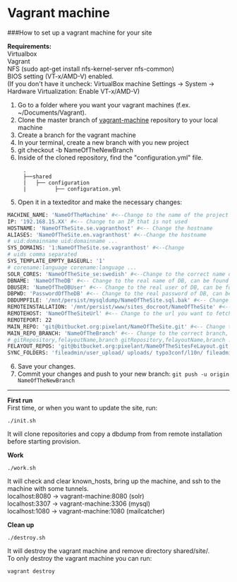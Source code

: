 # Vagrant machine

###How to set up a vagrant machine for your site

**Requirements:**  
Virtualbox  
Vagrant  
NFS (sudo apt-get install nfs-kernel-server nfs-common)  
BIOS setting (VT-x/AMD-V) enabled.  
(If you don't have it uncheck: VirtualBox machine Settings -> System -> Hardware Virtualization: Enable VT-x/AMD-V)

1. Go to a folder where you want your vagrant machines (f.ex. ~/Documents/Vagrant). 
2. Clone the master branch of [vagrant-machine](https://bitbucket.org/pixelant/vagrant-machines) repository to your local machine
3. Create a branch for the vagrant machine
  1. In your terminal, create a new branch with you new project
  2. git checkout -b NameOfTheNewBranch
4. Inside of the cloned repository, find the "configuration.yml" file.
 ```
      .
      ├──shared
      |   ├── configuration
      |         ├── configuration.yml
```

5. Open it in a texteditor and make the necessary changes:
 ```BASH
MACHINE_NAME: 'NameOfTheMachine' #<--Change to the name of the project
IP: '192.168.15.XX' #<-- Change to an IP that is not used
HOSTNAME: 'NameOfTheSite.se.vagranthost' #<-- Change the hostname
ALIASES: 'NameOfTheSite.en.vagranthost' #<--Change the hostname
# uid:domainname uid:domainname ...
SYS_DOMAINS: '1:NameOfTheSite.se.vagranthost' #<--Change 
# uids comma separated
SYS_TEMPLATE_EMPTY_BASEURL: '1'
# corename:language corename:language ...
SOLR_CORES: 'NameOfTheSite_se:swedish' #<--Change to the correct name of the solr core found on server
DBNAME: 'NameOfTheDB' #<-- Change to the real name of DB, can be found in localconfiguration.php file on server.
DBUSER: 'NameOfTheDBUser' #<-- Change to the real user of DB, can be found in localconfiguration.php file on server.
DBPWD: 'PasswordOfTheDB' #<-- Change to the real password of DB, can be found in localconfiguration.php file on server.
DBDUMPFILE: '/mnt/persist/mysqldump/NameOfTheSite.sql.bak' #<-- Change to the real name of DB, can be found in localconfiguration.php file on server.
REMOTEINSTALLATION: '/mnt/persist/www/sites_docroot/NameOfTheSite' #<-- Change to the name of the site
REMOTEHOST: 'NameOfTheSiteUrl' #<-- Change to the url you want to fetch all the data from
REMOTEPORT: 22
MAIN_REPO: 'git@bitbucket.org:pixelant/NameOfTheSite.git' #<-- Change to the correct repository of the site 
MAIN_REPO_BRANCH: 'NameOfTheBranch' #<-- Change to the correct branch, master, develop or other
# gitRepository,felayoutName,branch gitRepository,felayoutName,branch ...
FELAYOUT_REPOS: 'git@bitbucket.org:pixelant/NameOfTheSitesFeLayout.git,NameOfTheSitesFeLayout,big' #<-- Change to the correct felayout repository
SYNC_FOLDERS: 'fileadmin/user_upload/ uploads/ typo3conf/l10n/ fileadmin/example_files/' 
```

6. Save your changes.
7. Commit your changes and push to your new branch:
```git push -u origin NameOfTheNewBranch``` 

---
**First run**  
First time, or when you want to update the site, run:  
```
./init.sh
```  
It will clone repositories and copy a dbdump from from remote installation before starting provision.  
  
**Work**  
```
./work.sh
```
It will check and clear known_hosts, bring up the machine, and ssh to the machine with some tunnels.  
localhost:8080 -> vagrant-machine:8080 (solr)  
localhost:3307 -> vagrant-machine:3306 (mysql)  
localhost:1080 -> vagrant-machine:1080 (mailcatcher)  
  
**Clean up**
```
./destroy.sh
```
It will destroy the vagrant machine and remove directory shared/site/.  
To only destroy the vagrant machine you can run:  
```
vagrant destroy
```

